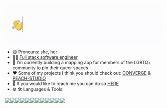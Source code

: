 ![Hi there! I'm Kelsey](https://github.com/paigekelsey/paigekelsey/blob/main/typedname.gif)

- 😄  Pronouns: she, her
- 👩‍💻  [Full stack software engineer](https://kelsey.netlify.app/)
- 🌈  I’m currently building a mapping app for members of the LGBTQ+ community to pin their queer spaces
- ❤️  Some of my projects I think you should check out: [CONVERGE](https://www.converge-app.com/) & [PEACH-STUDIO](https://peach-studio.herokuapp.com/)
- 💬  If you would like to reach me you can do so [HERE](mailto:kelseyspaige@gmail.com)
- ⚙️ 🛠️ Languages & Tools:
<img align="left" img src="https://img.icons8.com/color/48/000000/javascript--v1.png"/>
<img align="left" img src="https://img.icons8.com/color/48/000000/html-5--v1.png"/>
<img align="left" img src="https://img.icons8.com/color/48/000000/css3.png"/>
<img align="left" img src="https://img.icons8.com/color/48/000000/react-native.png"/>
<img align="left" img src="https://img.icons8.com/color/48/000000/redux.png"/>
<img align="left" img src="https://img.icons8.com/color/48/000000/nodejs.png"/>
<img align="left" img src="https://img.icons8.com/color/48/000000/git.png"/>
<img align="left" img src="https://img.icons8.com/color-glass/48/000000/github.png"/>
<img align="left" img src="https://img.icons8.com/color/48/000000/heroku.png"/>
<img align="left" img src="https://img.icons8.com/color/48/000000/postgreesql.png"/>
<img align="left" img src="https://img.icons8.com/color/48/000000/webpack.png"/>
<img align="left" img src="https://img.icons8.com/color/48/000000/google-firebase-console.png"/>
